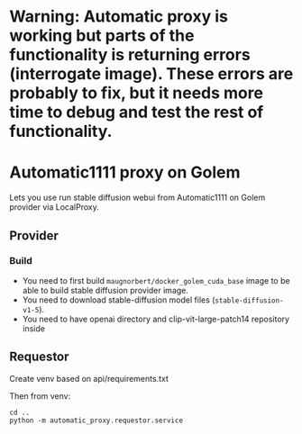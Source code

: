 # Warning: Automatic proxy is working but parts of the functionality is returning errors (interrogate image). These errors are probably to fix, but it needs more time to debug and test the rest of functionality.

# Automatic1111 proxy on Golem
Lets you use run stable diffusion webui from Automatic1111 on Golem provider via LocalProxy.

## Provider
### Build
- You need to first build `maugnorbert/docker_golem_cuda_base` image to be able to build stable diffusion provider image.
- You need to download stable-diffusion model files (`stable-diffusion-v1-5`).
- You need to have openai directory and clip-vit-large-patch14 repository inside 

## Requestor
Create venv based on api/requirements.txt

Then from venv:
```
cd ..
python -m automatic_proxy.requestor.service
```

